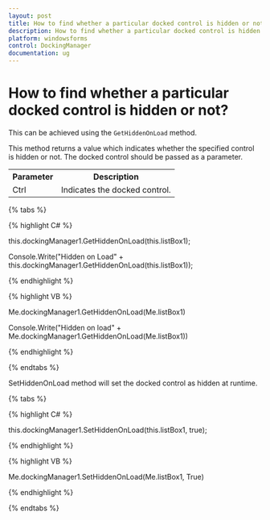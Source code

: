 ```yaml
---
layout: post
title: How to find whether a particular docked control is hidden or not | WindowsForms | Syncfusion®
description: How to find whether a particular docked control is hidden or not
platform: windowsforms
control: DockingManager
documentation: ug
---
```



# How to find whether a particular docked control is hidden or not?

This can be achieved using the `GetHiddenOnLoad` method.

This method returns a value which indicates whether the specified control is hidden or not. The docked control should be passed as a parameter.

<table>
<tr>
<th>
Parameter</th><th>
Description</th></tr>
<tr>
<td>
Ctrl</td><td>
Indicates the docked control.</td></tr>
</table>

{% tabs %}

{% highlight C# %}

this.dockingManager1.GetHiddenOnLoad(this.listBox1);

Console.Write("Hidden on Load" + this.dockingManager1.GetHiddenOnLoad(this.listBox1));

{% endhighlight %}

{% highlight VB %}

Me.dockingManager1.GetHiddenOnLoad(Me.listBox1)

Console.Write("Hidden on load" + Me.dockingManager1.GetHiddenOnLoad(Me.listBox1))

{% endhighlight %}

{% endtabs %}


SetHiddenOnLoad method will set the docked control as hidden at runtime.

{% tabs %}

{% highlight C# %}


this.dockingManager1.SetHiddenOnLoad(this.listBox1, true);

{% endhighlight %}

{% highlight VB %}


Me.dockingManager1.SetHiddenOnLoad(Me.listBox1, True)

{% endhighlight %}

{% endtabs %}


